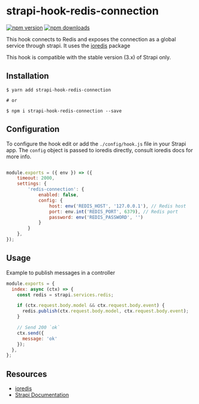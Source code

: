 # strapi-hook-redis-connection
[![npm version](https://img.shields.io/npm/v/strapi-hook-redis-connection.svg)](https://www.npmjs.org/package/strapi-hook-redis-connection)
[![npm downloads](https://img.shields.io/npm/dt/strapi-hook-redis-connection.svg)](https://www.npmjs.org/package/strapi-hook-redis-connection)

This hook connects to Redis and exposes the connection as a global service through strapi. It uses the [ioredis](https://github.com/luin/ioredis) package

This hook is compatible with the stable version (3.x) of Strapi only.

## Installation

```shell
$ yarn add strapi-hook-redis-connection

# or

$ npm i strapi-hook-redis-connection --save
```

## Configuration

To configure the hook edit or add the `./config/hook.js` file in your Strapi app. The `config` object is passed to ioredis directly, consult ioredis docs for more info.

```javascript

module.exports = ({ env }) => ({
    timeout: 2000,
    settings: {
        'redis-connection': {
            enabled: false,
            config: {
                host: env('REDIS_HOST', '127.0.0.1'), // Redis host
                port: env.int('REDIS_PORT', 6379), // Redis port
                password: env('REDIS_PASSWORD', '')
            }
        }
    },
});
```

## Usage

Example to publish messages in a controller

```javascript
module.exports = {
  index: async (ctx) => {
    const redis = strapi.services.redis;

    if (ctx.request.body.model && ctx.request.body.event) {
      redis.publish(ctx.request.body.model, ctx.request.body.event);
    }

    // Send 200 `ok`
    ctx.send({
      message: 'ok'
    });
  },
};
```

## Resources

- [ioredis](https://github.com/luin/ioredis)
- [Strapi Documentation](https://strapi.io/documentation/v3.x/getting-started/introduction.html)
